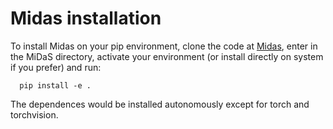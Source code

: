 

# Midas installation

To install Midas on your pip environment, clone the code at [Midas](https://github.com/IASRobolab/MiDaS), enter in the MiDaS directory, activate your environment (or install directly on system if you prefer) and run:
``` commandline
  pip install -e .
```
The dependences would be installed autonomously except for torch and torchvision.
